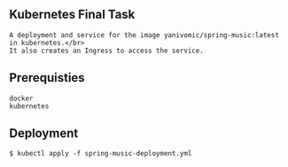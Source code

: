 ## Kubernetes Final Task
	A deployment and service for the image yanivomic/spring-music:latest in kubernetes.</br>
	It also creates an Ingress to access the service.
	
## Prerequisties
	docker
	kubernetes
 

## Deployment

```
$ kubectl apply -f spring-music-deployment.yml
```
